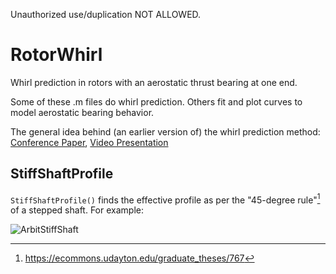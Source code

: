 Unauthorized use/duplication NOT ALLOWED.

# RotorWhirl
Whirl prediction in rotors with an aerostatic thrust bearing at one end.

Some of these .m files do whirl prediction. Others fit and plot curves to model aerostatic bearing behavior.

The general idea behind (an earlier version of) the whirl prediction method: [Conference Paper](https://doi.org/10.1115/GT2022-82632), [Video Presentation](https://youtu.be/lfDOsH-XRDQ)

## StiffShaftProfile
`StiffShaftProfile()` finds the effective profile as per the "45-degree rule"[^1] of a stepped shaft. For example:

![ArbitStiffShaft](https://github.com/RandomVertebrate/RotorWhirl/assets/54997017/76b25389-63f6-4f6c-8f54-819ed0a685fc)

[^1]: https://ecommons.udayton.edu/graduate_theses/767 
